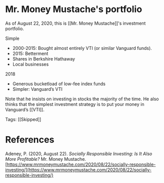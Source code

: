# Mr. Money Mustache's portfolio

As of August 22, 2020, this is [[Mr. Money Mustache]]'s investment portfolio.

Simple

- 2000-2015: Bought almost entirely VTI (or similar Vanguard funds).
- 2015: Betterment
- Shares in Berkshire Hathaway
- Local businesses

2018

- Generous bucketload of low-fee index funds
- Simpler: Vanguard’s VTI

Note that he insists on investing in stocks the majority of the time. He also thinks that the simplest investment strategy is to put your money in Vanguard’s [[VTI]].

Tags: [[Skipped]]

# References

Adeney, P. (2020, August 22). *Socially Responsible Investing: Is It Also More Profitable?* Mr. Money Mustache. [https://www.mrmoneymustache.com/2020/08/22/socially-responsible-investing/](https://www.mrmoneymustache.com/2020/08/22/socially-responsible-investing/)

